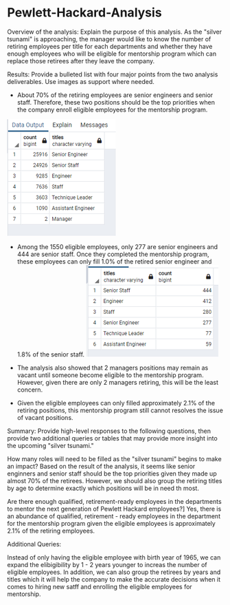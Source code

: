 # Pewlett-Hackard-Analysis

Overview of the analysis: Explain the purpose of this analysis.
As the "silver tsunami" is approaching, the manager would like to know the number of retiring employees per title for each departments and whether they have enough employees who will be eligible for mentorship program which can replace those retirees after they leave the company. 

Results: Provide a bulleted list with four major points from the two analysis deliverables. Use images as support where needed.

* About 70% of the retiring employees are senior engineers and senior staff. Therefore, these two positions should be the top priorities when the company enroll eligible employees for the mentorship program. 

![retiring_titles](Data/retiring_titles.png)

* Among the 1550 eligible employees, only 277 are senior engineers and 444 are senior staff. Once they completed the mentorship program, these employees can only fill 1.0% of the retired senior engineer and 1.8% of the senior staff. 
![eligible_emp](Data/eligible_emp.png)

* The analysis also showed that 2 managers positions may remain as vacant until someone become eligible to the mentorship program. However, given there are only 2 managers retiring, this will be the least concern. 

* Given the eligible employees can only filled approximately 2.1% of the retiring positions, this mentorship program still cannot resolves the issue of vacant positions. 

Summary: Provide high-level responses to the following questions, then provide two additional queries or tables that may provide more insight into the upcoming "silver tsunami."


How many roles will need to be filled as the "silver tsunami" begins to make an impact?
Based on the result of the analysis, it seems like senior enginners and senior staff should be the top priorities given they made up almost 70% of the retirees. However, we should also group the retiring titles by age to determine exactly which positions will be in need th most. 

Are there enough qualified, retirement-ready employees in the departments to mentor the next generation of Pewlett Hackard employees?]
Yes, there is an abundance of qualified, retirement - ready employees in the department for the mentorship program given the eligible employees is approximately 2.1% of the retiring employees. 

Additional Queries:

Instead of only having the eligible employee with birth year of 1965, we can expand the elibigibility by 1 - 2 years younger to increas the number of eligible employees. In addition, we can also group the retirees by years and titles which it will help the company to make the accurate decisions when it comes to hiring new satff and enrolling the eligible employees for mentorship.
